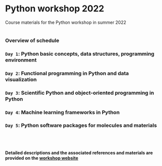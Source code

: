 # Python workshop 2022
Course materials for the Python workshop in summer 2022
<br>
<br>

### Overview of schedule
### `Day 1`: Python basic concepts, data structures, programming environment
### `Day 2`: Functional programming in Python and data visualization
### `Day 3`: Scientific Python and object-oriented programming in Python
### `Day 4`: Machine learning frameworks in Python
### `Day 5`: Python software packages for molecules and materials

<br>
<br>

#### Detailed descriptions and the associated references and materials are provided on the [workshop website](https://sutton-research-lab.github.io/Python_workshop_2022/)
